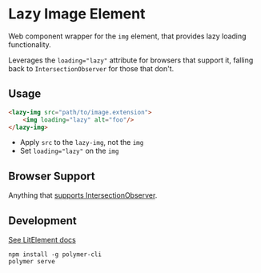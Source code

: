 # Lazy Image Element

Web component wrapper for the `img` element, that provides lazy loading functionality.

Leverages the `loading="lazy"` attribute for browsers that support it, falling back to `IntersectionObserver` for those that don't.

## Usage

```html
<lazy-img src="path/to/image.extension">
    <img loading="lazy" alt="foo"/>
</lazy-img>
```

- Apply `src` to the `lazy-img`, not the `img`
- Set `loading="lazy"` on the `img`

## Browser Support

Anything that [supports IntersectionObserver](https://caniuse.com/#feat=intersectionobserver).

## Development

[See LitElement docs](https://lit-element.polymer-project.org/guide/start)

```
npm install -g polymer-cli
polymer serve
```
